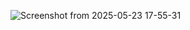 ![Screenshot from 2025-05-23 17-55-31](https://github.com/user-attachments/assets/8cd3a1b9-beab-44d8-b6b6-436b51b2ef24)
